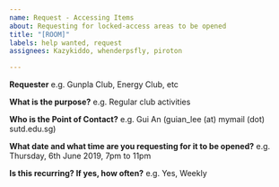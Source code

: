 ```yaml
---
name: Request - Accessing Items
about: Requesting for locked-access areas to be opened
title: "[ROOM]"
labels: help wanted, request
assignees: Kazykiddo, whenderpsfly, piroton

---
```


**Requester**
e.g. Gunpla Club, Energy Club, etc

**What is the purpose?**
e.g. Regular club activities

**Who is the Point of Contact?**
e.g. Gui An (guian_lee (at) mymail (dot) sutd.edu.sg)

**What date and what time are you requesting for it to be opened?**
e.g. Thursday, 6th June 2019, 7pm to 11pm

**Is this recurring? If yes, how often?**
e.g. Yes, Weekly
